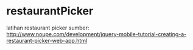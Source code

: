 # restaurantPicker
latihan restaurant picker sumber: http://www.noupe.com/development/jquery-mobile-tutorial-creating-a-restaurant-picker-web-app.html
